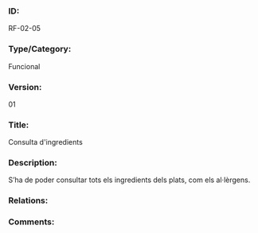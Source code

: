### ID:

RF-02-05

### Type/Category:

Funcional

### Version:

01

### Title: 

Consulta d'ingredients

### Description:

S’ha de poder consultar tots els ingredients dels plats, com els al·lèrgens. 

### Relations:



### Comments:


